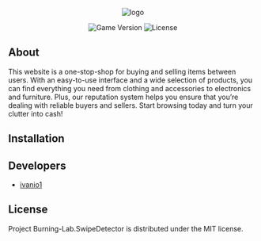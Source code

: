 <p align="center">
      <img src="https://i.ibb.co/LzysPwm/logoza-ru.png" alt="logo" border="0"></a>
</p>

<p align="center">
    <img src="https://img.shields.io/badge/Version-1.0.0-blue" alt="Game Version">
    <img src="https://img.shields.io/badge/License-MIT-success" alt="License">
</p>

## About

This website is a one-stop-shop for buying and selling items between users. With an easy-to-use interface and a wide selection of products, you can find everything you need from clothing and accessories to electronics and furniture. Plus, our reputation system helps you ensure that you’re dealing with reliable buyers and sellers. Start browsing today and turn your clutter into cash!

## Installation


## Developers

- [ivanio1](https://github.com/Ivanio1)

## License

Project Burning-Lab.SwipeDetector is distributed under the MIT license.
